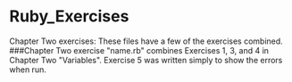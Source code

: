 # Ruby_Exercises

Chapter Two exercises: These files have a few of the exercises combined.
###Chapter Two exercise "name.rb" combines Exercises 1, 3, and 4 in
	Chapter Two "Variables". Exercise 5 was written simply to show the
	errors when run.  
